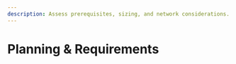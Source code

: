 ```yaml
---
description: Assess prerequisites, sizing, and network considerations.
---
```


# Planning & Requirements

